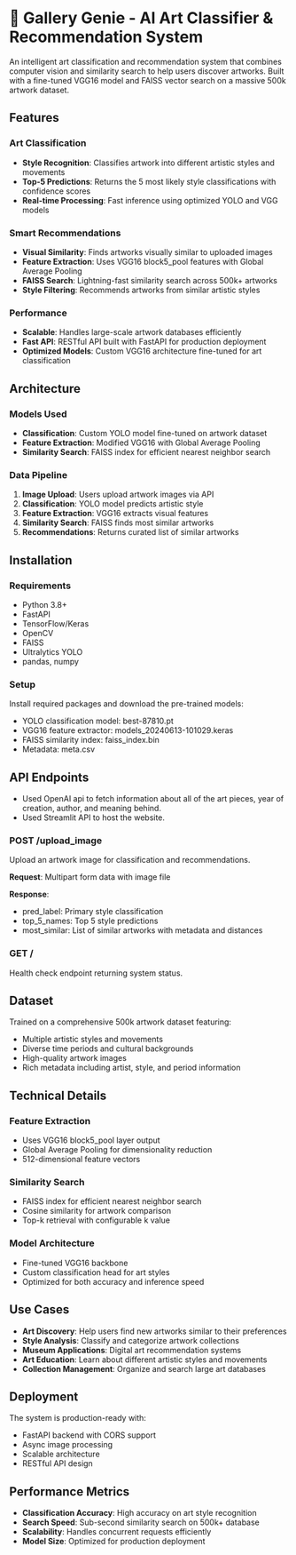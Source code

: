 # 🎨 Gallery Genie - AI Art Classifier & Recommendation System

An intelligent art classification and recommendation system that combines computer vision and similarity search to help users discover artworks. Built with a fine-tuned VGG16 model and FAISS vector search on a massive 500k artwork dataset.

## Features

### Art Classification
- **Style Recognition**: Classifies artwork into different artistic styles and movements
- **Top-5 Predictions**: Returns the 5 most likely style classifications with confidence scores
- **Real-time Processing**: Fast inference using optimized YOLO and VGG models

### Smart Recommendations
- **Visual Similarity**: Finds artworks visually similar to uploaded images
- **Feature Extraction**: Uses VGG16 block5_pool features with Global Average Pooling
- **FAISS Search**: Lightning-fast similarity search across 500k+ artworks
- **Style Filtering**: Recommends artworks from similar artistic styles

### Performance
- **Scalable**: Handles large-scale artwork databases efficiently
- **Fast API**: RESTful API built with FastAPI for production deployment
- **Optimized Models**: Custom VGG16 architecture fine-tuned for art classification

## Architecture

### Models Used
- **Classification**: Custom YOLO model fine-tuned on artwork dataset
- **Feature Extraction**: Modified VGG16 with Global Average Pooling
- **Similarity Search**: FAISS index for efficient nearest neighbor search

### Data Pipeline
1. **Image Upload**: Users upload artwork images via API
2. **Classification**: YOLO model predicts artistic style
3. **Feature Extraction**: VGG16 extracts visual features
4. **Similarity Search**: FAISS finds most similar artworks
5. **Recommendations**: Returns curated list of similar artworks

## Installation

### Requirements
- Python 3.8+
- FastAPI
- TensorFlow/Keras
- OpenCV
- FAISS
- Ultralytics YOLO
- pandas, numpy

### Setup
Install required packages and download the pre-trained models:
- YOLO classification model: best-87810.pt
- VGG16 feature extractor: models_20240613-101029.keras
- FAISS similarity index: faiss_index.bin
- Metadata: meta.csv

## API Endpoints
- Used OpenAI api to fetch information about all of the art pieces, year of creation, author, and meaning behind.
- Used Streamlit API to host the website.

### POST /upload_image
Upload an artwork image for classification and recommendations.

**Request**: Multipart form data with image file

**Response**:
- pred_label: Primary style classification
- top_5_names: Top 5 style predictions
- most_similar: List of similar artworks with metadata and distances

### GET /
Health check endpoint returning system status.

## Dataset

Trained on a comprehensive 500k artwork dataset featuring:
- Multiple artistic styles and movements
- Diverse time periods and cultural backgrounds
- High-quality artwork images
- Rich metadata including artist, style, and period information

## Technical Details

### Feature Extraction
- Uses VGG16 block5_pool layer output
- Global Average Pooling for dimensionality reduction
- 512-dimensional feature vectors

### Similarity Search
- FAISS index for efficient nearest neighbor search
- Cosine similarity for artwork comparison
- Top-k retrieval with configurable k value

### Model Architecture
- Fine-tuned VGG16 backbone
- Custom classification head for art styles
- Optimized for both accuracy and inference speed

## Use Cases

- **Art Discovery**: Help users find new artworks similar to their preferences
- **Style Analysis**: Classify and categorize artwork collections
- **Museum Applications**: Digital art recommendation systems
- **Art Education**: Learn about different artistic styles and movements
- **Collection Management**: Organize and search large art databases

## Deployment

The system is production-ready with:
- FastAPI backend with CORS support
- Async image processing
- Scalable architecture
- RESTful API design

## Performance Metrics

- **Classification Accuracy**: High accuracy on art style recognition
- **Search Speed**: Sub-second similarity search on 500k+ database
- **Scalability**: Handles concurrent requests efficiently
- **Model Size**: Optimized for production deployment

